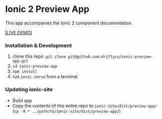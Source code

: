 # Ionic 2 Preview App

This app accompanies the Ionic 2 component documentation. 

[[LIVE DEMO]](http://ionicframework.com/docs/v2/components/)

### Installation & Development

1. clone this repo: `git clone git@github.com:driftyco/ionic-preview-app.git`
2. `cd ionic-preview-app`
3. `npm install`
4. run `ionic serve` from a terminal


### Updating ionic-site

- Build app
- Copy the contents of this entire repo to `ionic-site/dist/preview-app/` (`cp -R * ../path/to/ionic-site/dist/preview-app/`)

